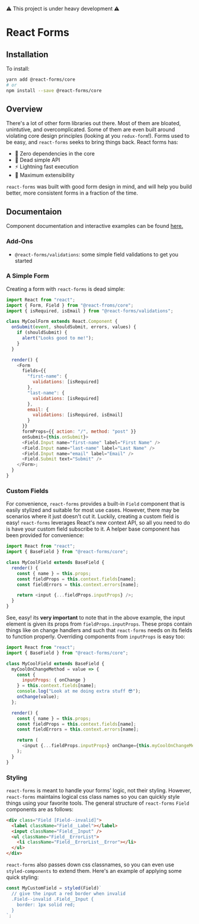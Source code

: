 ⚠️ This project is under heavy development ⚠️

# React Forms

## Installation

To install:

```sh
yarn add @react-forms/core
# or
npm install --save @react-forms/core
```

## Overview

There's a lot of other form libraries out there. Most of them are bloated, unintutive, and overcomplicated. Some of them are even built around violating core design principles (looking at you `redux-form`!). Forms used to be easy, and `react-forms` seeks to bring things back. React forms has:

- 🚀 Zero dependencies in the core
- 🤤 Dead simple API
- ⚡️ Lightning fast execution
- 🔧 Maximum extensibility

`react-forms` was built with good form design in mind, and will help you build better, more consistent forms in a fraction of the time.

## Documentaion

Component documentation and interactive examples can be found [here.](https://treyhakanson.github.io/react-forms)

### Add-Ons

- `@react-forms/validations`: some simple field validations to get you started

### A Simple Form

Creating a form with `react-forms` is dead simple:

```js
import React from "react";
import { Form, Field } from "@react-froms/core";
import { isRequired, isEmail } from "@react-forms/validations";

class MyCoolForm extends React.Component {
  onSubmit(event, shouldSubmit, errors, values) {
    if (shouldSubmit) {
      alert("Looks good to me!");
    }
  }

  render() {
    <Form
      fields={{
        "first-name": {
          validations: [isRequired]
        },
        "last-name": {
          validations: [isRequired]
        },
        email: {
          validations: [isRequired, isEmail]
        }
      }}
      formProps={{ action: "/", method: "post" }}
      onSubmit={this.onSubmit}>
      <Field.Input name="first-name" label="First Name" />
      <Field.Input name="last-name" label="Last Name" />
      <Field.Input name="email" label="Email" />
      <Field.Submit text="Submit" />
    </Form>;
  }
}
```

### Custom Fields

For convenience, `react-forms` provides a built-in `Field` component that is easily stylized and suitable for most use cases. However, there may be scenarios where it just doesn't cut it. Luckily, creating a custom field is easy! `react-forms` leverages React's new context API, so all you need to do is have your custom field subscribe to it. A helper base component has been provided for convenience:

```js
import React from "react";
import { BaseField } from "@react-forms/core";

class MyCoolField extends BaseField {
  render() {
    const { name } = this.props;
    const fieldProps = this.context.fields[name];
    const fieldErrors = this.context.errors[name];

    return <input {...fieldProps.inputProps} />;
  }
}
```

See, easy! its **very important** to note that in the above example, the input element is given its props from `fieldProps.inputProps`. These props contain things like on change handlers and such that `react-forms` needs on its fields to function properly. Overriding components from `inputProps` is easy too:

```js
import React from "react";
import { BaseField } from "@react-forms/core";

class MyCoolField extends BaseField {
  myCoolOnChangeMethod = value => {
    const {
      inputProps: { onChange }
    } = this.context.fields[name];
    console.log("Look at me doing extra stuff 😎");
    onChange(value);
  };

  render() {
    const { name } = this.props;
    const fieldProps = this.context.fields[name];
    const fieldErrors = this.context.errors[name];

    return (
      <input {...fieldProps.inputProps} onChange={this.myCoolOnChangeMethod} />
    );
  }
}
```

### Styling

`react-forms` is meant to handle your forms' logic, not their styling. However, `react-forms` maintains logical css class names so you can quickly style things using your favorite tools. The general structure of `react-forms` `Field` components are as follows:

```html
<div class="Field [Field--invalid]">
  <label className="Field__Label"></label>
  <input className="Field__Input" />
  <ul className="Field__ErrorList">
    <li className="Field__ErrorList__Error"></li>
  </ul>
</div>
```

`react-forms` also passes down css classnames, so you can even use `styled-components` to extend them. Here's an example of applying some quick styling:

```js
const MyCustomField = styled(Field)`
  // give the input a red border when invalid
  .Field--invalid .Field__Input {
    border: 1px solid red;
  }
`;
```
